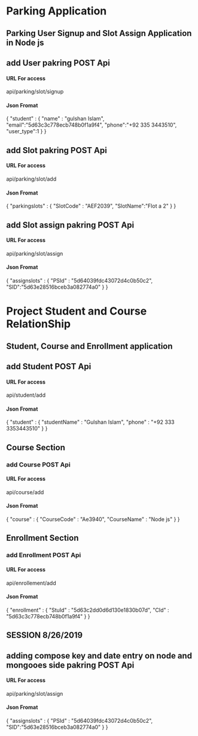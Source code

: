 #   Parking Application

## Parking User Signup and Slot Assign Application in Node js 

## add User pakring  POST Api
  

#### URL For access 


api/parking/slot/signup


#### Json Fromat


{
	"student" :
	{
		"name" : "gulshan Islam",
		"email":"5d63c3c778ecb748b0f1a9f4",
		"phone":"+92 335 3443510",
		"user_type":1
	}
}


## add Slot pakring  POST Api
  

#### URL For access 


api/parking/slot/add


#### Json Fromat


{
	"parkingslots" :
	{
		"SlotCode" : "AEF2039",
		"SlotName":"Flot a 2"
	}
}


## add Slot assign  pakring  POST Api
  

#### URL For access 


api/parking/slot/assign


#### Json Fromat


{
	"assignslots" :
	{
		"PSId" : "5d64039fdc43072d4c0b50c2",
		"SID":"5d63e28516bceb3a082774a0"
	}
}





#   Project Student and Course RelationShip

## Student, Course and Enrollment application 

## add Student POST Api
  

#### URL For access 


api/student/add


#### Json Fromat


{
	"student" :
	{
		"studentName" : "Gulshan Islam",
		"phone" : "+92 333 3353443510"
	}
}


## Course Section 

### add Course POST Api
  

#### URL For access 

api/course/add


#### Json Fromat


{
	"course" : {
		"CourseCode" : "Ae3940",
		"CourseName" : "Node js"
	}
}


## Enrollment Section 

### add Enrollment POST Api
  
#### URL For access 

api/enrollement/add

#### Json Fromat


{
	"enrollment" : {
		"StuId" : "5d63c2dd0d6d130e1830b07d",
		"CId" : "5d63c3c778ecb748b0f1a9f4"
	}
}

## SESSION 8/26/2019

## adding compose key and date entry on node and mongooes side  pakring  POST Api
  

#### URL For access 


api/parking/slot/assign


#### Json Fromat


{
	"assignslots" :
	{
		"PSId" : "5d64039fdc43072d4c0b50c2",
		"SID":"5d63e28516bceb3a082774a0"
	}
}





